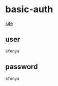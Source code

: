 
# basic-auth

[site](https://afonya-test.chisto.plus/)
## user
```
afonya
```
## password
```
afonya
```
